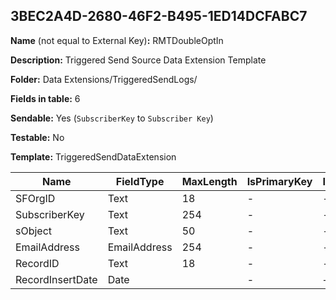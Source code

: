 ## 3BEC2A4D-2680-46F2-B495-1ED14DCFABC7

**Name** (not equal to External Key)**:** RMTDoubleOptIn

**Description:** Triggered Send Source Data Extension Template

**Folder:** Data Extensions/TriggeredSendLogs/

**Fields in table:** 6

**Sendable:** Yes (`SubscriberKey` to `Subscriber Key`)

**Testable:** No

**Template:** TriggeredSendDataExtension

| Name | FieldType | MaxLength | IsPrimaryKey | IsNullable | DefaultValue |
| --- | --- | --- | --- | --- | --- |
| SFOrgID | Text | 18 | - | - |  |
| SubscriberKey | Text | 254 | - | - |  |
| sObject | Text | 50 | - | - |  |
| EmailAddress | EmailAddress | 254 | - | - |  |
| RecordID | Text | 18 | - | - |  |
| RecordInsertDate | Date |  | - | + | GetDate() |
